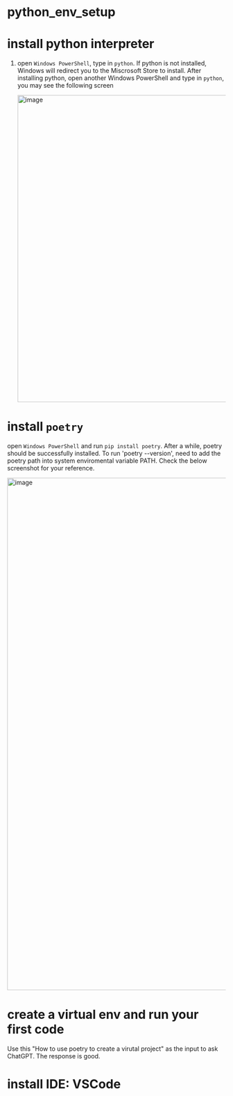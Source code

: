 # python_env_setup

# install python interpreter

1. open `Windows PowerShell`, type in `python`. If python is not installed, Windows will redirect you to the Miscrosoft Store to install.
   After installing python, open another Windows PowerShell and type in `python`, you may see the following screen

   <img width="706" alt="image" src="https://github.com/wxp16/python_env_setup/assets/18211419/75054541-b209-4bce-baed-79cfe7d7577e">


# install  `poetry` 
 open `Windows PowerShell` and run `pip install poetry`.
 After a while, poetry should be successfully installed. 
 To run 'poetry --version',  need to add the poetry path into system enviromental variable PATH. Check the below screenshot for your reference.

 
<img width="1178" alt="image" src="https://github.com/wxp16/python_env_setup/assets/18211419/20cdae6c-f060-4166-a37f-aab5a419d3ce">

# create a virtual env and run your first code 
  Use this "How to use poetry to create a virutal project" as the input to ask ChatGPT. The response is good. 

# install IDE: VSCode
